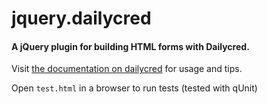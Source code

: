 # jquery.dailycred

#### A jQuery plugin for building HTML forms with Dailycred.

Visit [the documentation on dailycred](https://www.dailycred.com/docs/jquery) for usage and tips.

Open `test.html` in a browser to run tests (tested with qUnit)